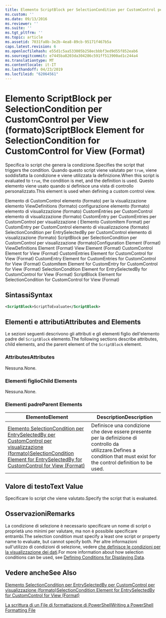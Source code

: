 ```yaml
---
title: Elemento ScriptBlock per SelectionCondition per CustomControl per visualizzazione (formato) | Microsoft Docs
ms.custom: ''
ms.date: 09/13/2016
ms.reviewer: ''
ms.suite: ''
ms.tgt_pltfrm: ''
ms.topic: article
ms.assetid: 7031fa8b-3e2b-4ea8-89cb-95171f467b5a
caps.latest.revision: 6
ms.openlocfilehash: e55d1c5aa533005b258ecbbbf3ed9d55f852eab6
ms.sourcegitcommit: e7445ba8203da304286c591ff513900ad1c244a4
ms.translationtype: MT
ms.contentlocale: it-IT
ms.lasthandoff: 04/23/2019
ms.locfileid: "62064561"
---
```

# <a name="scriptblock-element-for-selectioncondition-for-customcontrol-for-view-format"></a><span data-ttu-id="66b60-102">Elemento ScriptBlock per SelectionCondition per CustomControl per View (formato)</span><span class="sxs-lookup"><span data-stu-id="66b60-102">ScriptBlock Element for SelectionCondition for CustomControl for View (Format)</span></span>

<span data-ttu-id="66b60-103">Specifica lo script che genera la condizione.</span><span class="sxs-lookup"><span data-stu-id="66b60-103">Specifies the script that triggers the condition.</span></span> <span data-ttu-id="66b60-104">Quando questo script viene valutato per `true`, viene soddisfatta la condizione e viene utilizzata la definizione.</span><span class="sxs-lookup"><span data-stu-id="66b60-104">When this script is evaluated to `true`, the condition is met, and the definition is used.</span></span> <span data-ttu-id="66b60-105">Questo elemento viene usato quando si definisce una vista di controllo personalizzato.</span><span class="sxs-lookup"><span data-stu-id="66b60-105">This element is used when defining a custom control view.</span></span>

<span data-ttu-id="66b60-106">Elemento di CustomControl elemento (formato) per la visualizzazione elemento ViewDefinitions (formato) configurazione elemento (formato) elemento di visualizzazione (formato) CustomEntries per CustomControl elemento di visualizzazione (formato) CustomEntry per CustomEntries per CustomControl per visualizzazione ( Elemento CustomItem Format) per CustomEntry per CustomControl elemento di visualizzazione (formato) SelectionCondition per EntrySelectedBy per CustomControl elemento di visualizzazione (formato) ScriptBlock per SelectionCondition per CustomControl per visualizzazione (formato)</span><span class="sxs-lookup"><span data-stu-id="66b60-106">Configuration Element (Format) ViewDefinitions Element (Format) View Element (Format) CustomControl Element for View (Format) CustomEntries Element for CustomControl for View (Format) CustomEntry Element for CustomEntries for CustomControl for View (Format) CustomItem Element for CustomEntry for CustomControl for View (Format) SelectionCondition Element for EntrySelectedBy for CustomControl for View (Format) ScriptBlock Element for SelectionCondition for CustomControl for View (Format)</span></span>

## <a name="syntax"></a><span data-ttu-id="66b60-107">Sintassi</span><span class="sxs-lookup"><span data-stu-id="66b60-107">Syntax</span></span>

```xml
<ScriptBlock>ScriptToEvaluate</ScriptBlock>
```

## <a name="attributes-and-elements"></a><span data-ttu-id="66b60-108">Elementi e attributi</span><span class="sxs-lookup"><span data-stu-id="66b60-108">Attributes and Elements</span></span>

<span data-ttu-id="66b60-109">Le sezioni seguenti descrivono gli attributi e gli elementi figlio dell'elemento padre del `ScriptBlock` elemento.</span><span class="sxs-lookup"><span data-stu-id="66b60-109">The following sections describe attributes, child elements, and the parent element of the `ScriptBlock` element.</span></span>

### <a name="attributes"></a><span data-ttu-id="66b60-110">Attributes</span><span class="sxs-lookup"><span data-stu-id="66b60-110">Attributes</span></span>

<span data-ttu-id="66b60-111">Nessuna.</span><span class="sxs-lookup"><span data-stu-id="66b60-111">None.</span></span>

### <a name="child-elements"></a><span data-ttu-id="66b60-112">Elementi figlio</span><span class="sxs-lookup"><span data-stu-id="66b60-112">Child Elements</span></span>

<span data-ttu-id="66b60-113">Nessuna.</span><span class="sxs-lookup"><span data-stu-id="66b60-113">None.</span></span>

### <a name="parent-elements"></a><span data-ttu-id="66b60-114">Elementi padre</span><span class="sxs-lookup"><span data-stu-id="66b60-114">Parent Elements</span></span>

|<span data-ttu-id="66b60-115">Elemento</span><span class="sxs-lookup"><span data-stu-id="66b60-115">Element</span></span>|<span data-ttu-id="66b60-116">Description</span><span class="sxs-lookup"><span data-stu-id="66b60-116">Description</span></span>|
|-------------|-----------------|
|[<span data-ttu-id="66b60-117">Elemento SelectionCondition per EntrySelectedBy per CustomControl per visualizzazione (formato)</span><span class="sxs-lookup"><span data-stu-id="66b60-117">SelectionCondition Element for EntrySelectedBy for CustomControl for View (Format)</span></span>](./selectioncondition-element-for-entryselectedby-for-customcontrol-format.md)|<span data-ttu-id="66b60-118">Definisce una condizione che deve essere presente per la definizione di controllo da utilizzare.</span><span class="sxs-lookup"><span data-stu-id="66b60-118">Defines a condition that must exist for the control definition to be used.</span></span>|

## <a name="text-value"></a><span data-ttu-id="66b60-119">Valore di testo</span><span class="sxs-lookup"><span data-stu-id="66b60-119">Text Value</span></span>

<span data-ttu-id="66b60-120">Specificare lo script che viene valutato.</span><span class="sxs-lookup"><span data-stu-id="66b60-120">Specify the script that is evaluated.</span></span>

## <a name="remarks"></a><span data-ttu-id="66b60-121">Osservazioni</span><span class="sxs-lookup"><span data-stu-id="66b60-121">Remarks</span></span>

<span data-ttu-id="66b60-122">La condizione di selezione è necessario specificare un nome di script o proprietà uno minimi per valutare, ma non è possibile specificare entrambi.</span><span class="sxs-lookup"><span data-stu-id="66b60-122">The selection condition must specify a least one script or property name to evaluate, but cannot specify both.</span></span> <span data-ttu-id="66b60-123">Per altre informazioni sull'utilizzo di condizioni di selezione, vedere [che definisce le condizioni per la visualizzazione dei dati](./defining-conditions-for-displaying-data.md).</span><span class="sxs-lookup"><span data-stu-id="66b60-123">For more information about how selection conditions can be used, see [Defining Conditions for Displaying Data](./defining-conditions-for-displaying-data.md).</span></span>

## <a name="see-also"></a><span data-ttu-id="66b60-124">Vedere anche</span><span class="sxs-lookup"><span data-stu-id="66b60-124">See Also</span></span>

[<span data-ttu-id="66b60-125">Elemento SelectionCondition per EntrySelectedBy per CustomControl per visualizzazione (formato)</span><span class="sxs-lookup"><span data-stu-id="66b60-125">SelectionCondition Element for EntrySelectedBy for CustomControl for View (Format)</span></span>](./selectioncondition-element-for-entryselectedby-for-customcontrol-format.md)

[<span data-ttu-id="66b60-126">La scrittura di un File di formattazione di PowerShell</span><span class="sxs-lookup"><span data-stu-id="66b60-126">Writing a PowerShell Formatting File</span></span>](./writing-a-powershell-formatting-file.md)
